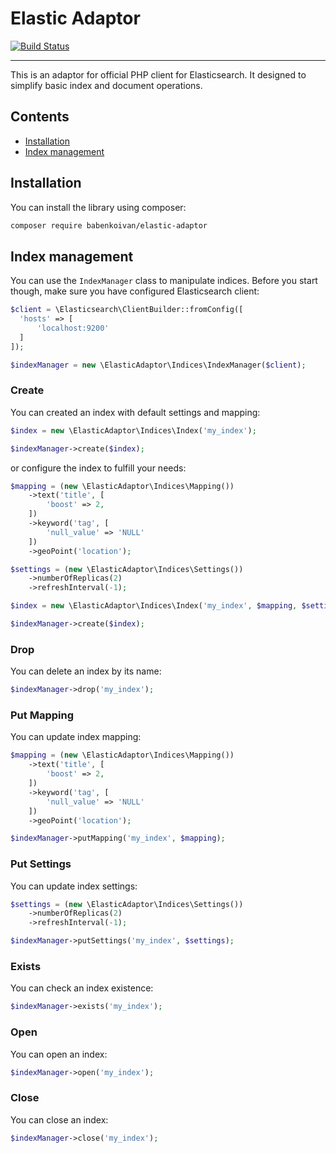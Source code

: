 # Elastic Adaptor

[![Build Status](https://travis-ci.com/babenkoivan/elastic-adaptor.svg?token=tL2AyZUSS9biRsKPg7fp&branch=master)](https://travis-ci.com/babenkoivan/elastic-adaptor)

---

This is an adaptor for official PHP client for Elasticsearch. It designed to simplify basic index and document 
operations.

## Contents

* [Installation](#installation) 
* [Index management](#index-management)

## Installation

You can install the library using composer:

```bash
composer require babenkoivan/elastic-adaptor
```

## Index management

You can use the `IndexManager` class to manipulate indices. Before you start though, make sure you have 
configured Elasticsearch client:

```php
$client = \Elasticsearch\ClientBuilder::fromConfig([
  'hosts' => [
      'localhost:9200'
  ]
]);

$indexManager = new \ElasticAdaptor\Indices\IndexManager($client);
``` 

### Create

You can created an index with default settings and mapping:

```php
$index = new \ElasticAdaptor\Indices\Index('my_index');

$indexManager->create($index);
```

or configure the index to fulfill your needs:

```php
$mapping = (new \ElasticAdaptor\Indices\Mapping())
    ->text('title', [
        'boost' => 2,
    ])
    ->keyword('tag', [
        'null_value' => 'NULL'
    ])
    ->geoPoint('location');

$settings = (new \ElasticAdaptor\Indices\Settings())
    ->numberOfReplicas(2)
    ->refreshInterval(-1);

$index = new \ElasticAdaptor\Indices\Index('my_index', $mapping, $settings);

$indexManager->create($index);
```

### Drop

You can delete an index by its name:

```php
$indexManager->drop('my_index');
```

### Put Mapping

You can update index mapping:

```php
$mapping = (new \ElasticAdaptor\Indices\Mapping())
    ->text('title', [
        'boost' => 2,
    ])
    ->keyword('tag', [
        'null_value' => 'NULL'
    ])
    ->geoPoint('location');

$indexManager->putMapping('my_index', $mapping);
```

### Put Settings

You can update index settings:

```php
$settings = (new \ElasticAdaptor\Indices\Settings())
    ->numberOfReplicas(2)
    ->refreshInterval(-1);

$indexManager->putSettings('my_index', $settings);
```

### Exists

You can check an index existence:

```php
$indexManager->exists('my_index');
```

### Open

You can open an index:

```php
$indexManager->open('my_index');
```

### Close

You can close an index:

```php
$indexManager->close('my_index');
```

